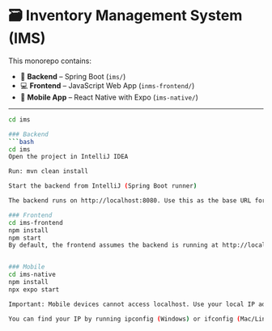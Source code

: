 # 🗃️ Inventory Management System (IMS)

This monorepo contains:

- 🧠 **Backend** – Spring Boot (`ims/`)
- 💻 **Frontend** – JavaScript Web App (`inms-frontend/`)
- 📱 **Mobile App** – React Native with Expo (`ims-native/`)

---


```bash
cd ims

### Backend
```bash
cd ims
Open the project in IntelliJ IDEA

Run: mvn clean install

Start the backend from IntelliJ (Spring Boot runner)

The backend runs on http://localhost:8080. Use this as the base URL for both frontend and mobile (with adjustments if needed).

### Frontend
cd ims-frontend
npm install
npm start
By default, the frontend assumes the backend is running at http://localhost:8080.


### Mobile
cd ims-native
npm install
npx expo start

Important: Mobile devices cannot access localhost. Use your local IP address instead:

You can find your IP by running ipconfig (Windows) or ifconfig (Mac/Linux).
